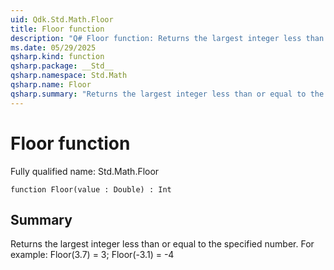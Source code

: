```yaml
---
uid: Qdk.Std.Math.Floor
title: Floor function
description: "Q# Floor function: Returns the largest integer less than or equal to the specified number. For example: Floor(3.7) = 3; Floor(-3.1) = -4"
ms.date: 05/29/2025
qsharp.kind: function
qsharp.package: __Std__
qsharp.namespace: Std.Math
qsharp.name: Floor
qsharp.summary: "Returns the largest integer less than or equal to the specified number. For example: Floor(3.7) = 3; Floor(-3.1) = -4"
---
```


# Floor function

Fully qualified name: Std.Math.Floor

```qsharp
function Floor(value : Double) : Int
```

## Summary
Returns the largest integer less than or equal to the specified number.
For example: Floor(3.7) = 3; Floor(-3.1) = -4
